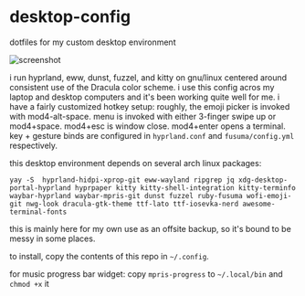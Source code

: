 # desktop-config

dotfiles for my custom desktop environment

![screenshot](https://user-images.githubusercontent.com/22794371/233259730-1b22258e-7659-4426-b80a-7ad83d156964.png)

i run hyprland, eww, dunst, fuzzel, and kitty on gnu/linux centered around consistent use of the Dracula color scheme. i use this config acros my laptop and desktop computers and it's been working quite well for me. i have a fairly customized hotkey setup: roughly, the emoji picker is invoked with mod4-alt-space. menu is invoked with either 3-finger swipe up or mod4+space. mod4+esc is window close. mod4+enter opens a terminal. key + gesture binds are configured in `hyprland.conf` and `fusuma/config.yml` respectively.

this desktop environment depends on several arch linux packages:

`yay -S  hyprland-hidpi-xprop-git eww-wayland ripgrep jq xdg-desktop-portal-hyprland hyprpaper kitty kitty-shell-integration kitty-terminfo waybar-hyprland waybar-mpris-git dunst fuzzel ruby-fusuma wofi-emoji-git nwg-look dracula-gtk-theme ttf-lato ttf-iosevka-nerd awesome-terminal-fonts`

this is mainly here for my own use as an offsite backup, so it's bound to be messy in some places.

to install, copy the contents of this repo in `~/.config`. 

for music progress bar widget: copy `mpris-progress` to `~/.local/bin` and `chmod +x` it
